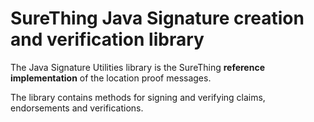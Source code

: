 # SureThing Java Signature creation and verification library

The Java Signature Utilities library is the SureThing **reference implementation** of the location proof messages.

The library contains methods for signing and verifying claims, endorsements and verifications.
